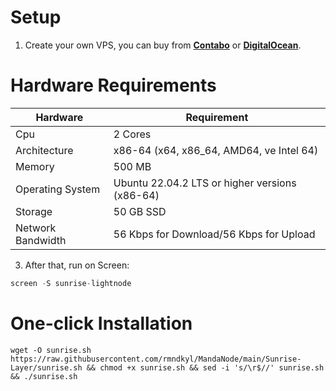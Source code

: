 # Setup
1. Create your own VPS, you can buy from **[Contabo](https://contabo.com/)** or **[DigitalOcean](https://m.do.co/c/5423032133fa)**.

# Hardware Requirements
| Hardware | Requirement |
| ------------- | ---------------- |
Cpu | 2 Cores
Architecture | x86-64 (x64, x86_64, AMD64, ve Intel 64)
Memory | 500 MB
Operating System | Ubuntu 22.04.2 LTS or higher versions (x86-64)
Storage | 50 GB SSD 
Network Bandwidth | 56 Kbps for Download/56 Kbps for Upload 

3. After that, run on Screen:
```python
screen -S sunrise-lightnode
```

# One-click Installation
```shell
wget -O sunrise.sh https://raw.githubusercontent.com/rmndkyl/MandaNode/main/Sunrise-Layer/sunrise.sh && chmod +x sunrise.sh && sed -i 's/\r$//' sunrise.sh && ./sunrise.sh
```

